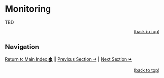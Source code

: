 Monitoring
=============
TBD
<p align="right">(<a href="#readme-top">back to top</a>)</p>

## Navigation
[Return to Main Index 🏠](../README.md) ‖
[Previous Section ⏪](./deployment.md) ‖ [Next Section ⏩](./scaling.md)
<p align="right">(<a href="#readme-top">back to top</a>)</p>
